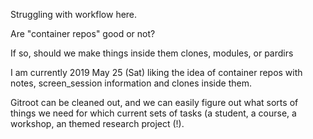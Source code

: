 Struggling with workflow here.

Are "container repos" good or not? 

If so, should we make things inside them clones, modules, or pardirs

I am currently 2019 May 25 (Sat) liking the idea of container repos with notes, screen_session information and clones inside them.

Gitroot can be cleaned out, and we can easily figure out what sorts of things we need for which current sets of tasks (a student, a course, a workshop, an themed research project (!).
